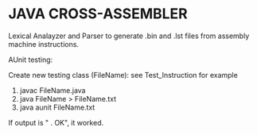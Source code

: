 # JAVA CROSS-ASSEMBLER
Lexical Analayzer and Parser to generate .bin and .lst files from assembly machine instructions.


AUnit testing:

  Create new testing class (FileName): see Test_Instruction for example
  1. javac FileName.java
  2. java FileName > FileName.txt
  3. java aunit FileName.txt
  
  If output is " . OK", it worked.
